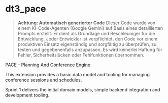 # dt3_pace

> **Achtung: Automatisch generierter Code**
> Dieser Code wurde von einem KI-Code-Agenten (Google Gemini) auf Basis eines detaillierten Prompts erstellt. Er dient als Grundlage und Beschleuniger für die Entwicklung.
> Jeder Entwickler ist verpflichtet, den Code vor einem produktiven Einsatz eigenständig und sorgfältig zu überprüfen, zu testen und gegebenenfalls anzupassen. Es wird keinerlei Haftung für Fehler, Sicherheitslücken oder Fehlfunktionen übernommen.

PACE - Planning And Conference Engine

This extension provides a basic data model and tooling for managing conference sessions and schedules.

Sprint 1 delivers the initial domain models, simple backend integration and development tooling.
